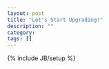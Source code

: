 ```yaml
---
layout: post
title: "Let's Start Upgrading!"
description: ""
category: 
tags: []
---
```

{% include JB/setup %}
